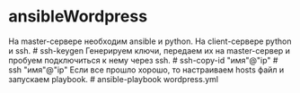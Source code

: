 ansibleWordpress
================

На master-сервере необходим ansible и python.
На client-сервере python и ssh.
	# ssh-keygen
Генерируем ключи, передаем их на master-сервер и пробуем подключиться к нему через ssh.
	# ssh-copy-id "имя"@"ip"
	# ssh "имя"@"ip"
Если все прошло хорошо, то настраиваем hosts файл и запускаем playbook.
    	# ansible-playbook wordpress.yml

